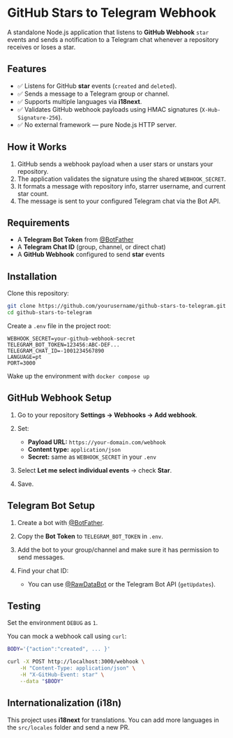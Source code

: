 # GitHub Stars to Telegram Webhook

A standalone Node.js application that listens to **GitHub Webhook** `star` events and sends a notification to a Telegram chat whenever a repository receives or loses a star.

## Features

* ✅ Listens for GitHub **star** events (`created` and `deleted`).
* ✅ Sends a message to a Telegram group or channel.
* ✅ Supports multiple languages via **i18next**.
* ✅ Validates GitHub webhook payloads using HMAC signatures (`X-Hub-Signature-256`).
* ✅ No external framework — pure Node.js HTTP server.

## How it Works

1. GitHub sends a webhook payload when a user stars or unstars your repository.
2. The application validates the signature using the shared `WEBHOOK_SECRET`.
3. It formats a message with repository info, starrer username, and current star count.
4. The message is sent to your configured Telegram chat via the Bot API.

## Requirements

* A **Telegram Bot Token** from [@BotFather](https://t.me/BotFather)
* A **Telegram Chat ID** (group, channel, or direct chat)
* A **GitHub Webhook** configured to send **star** events

## Installation

Clone this repository:

```bash
git clone https://github.com/yourusername/github-stars-to-telegram.git
cd github-stars-to-telegram
```

Create a `.env` file in the project root:

```env
WEBHOOK_SECRET=your-github-webhook-secret
TELEGRAM_BOT_TOKEN=123456:ABC-DEF...
TELEGRAM_CHAT_ID=-1001234567890
LANGUAGE=pt
PORT=3000
```

Wake up the environment with `docker compose up`

## GitHub Webhook Setup

1. Go to your repository **Settings → Webhooks → Add webhook**.
2. Set:

   * **Payload URL:** `https://your-domain.com/webhook`
   * **Content type:** `application/json`
   * **Secret:** same as `WEBHOOK_SECRET` in your `.env`
3. Select **Let me select individual events** → check **Star**.
4. Save.

## Telegram Bot Setup

1. Create a bot with [@BotFather](https://t.me/BotFather).
2. Copy the **Bot Token** to `TELEGRAM_BOT_TOKEN` in `.env`.
3. Add the bot to your group/channel and make sure it has permission to send messages.
4. Find your chat ID:

   * You can use [@RawDataBot](https://t.me/RawDataBot) or the Telegram Bot API (`getUpdates`).

## Testing

Set the environment `DEBUG` as `1`.

You can mock a webhook call using `curl`:

```bash
BODY='{"action":"created", ... }'

curl -X POST http://localhost:3000/webhook \
    -H "Content-Type: application/json" \
    -H "X-GitHub-Event: star" \
    --data "$BODY"
```

## Internationalization (i18n)

This project uses **i18next** for translations. You can add more languages in the `src/locales` folder and send a new PR.
